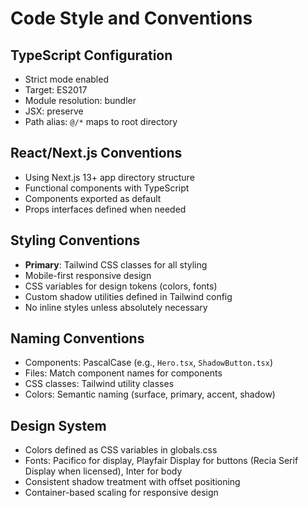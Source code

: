 # Code Style and Conventions

## TypeScript Configuration
- Strict mode enabled
- Target: ES2017
- Module resolution: bundler
- JSX: preserve
- Path alias: `@/*` maps to root directory

## React/Next.js Conventions
- Using Next.js 13+ app directory structure
- Functional components with TypeScript
- Components exported as default
- Props interfaces defined when needed

## Styling Conventions
- **Primary**: Tailwind CSS classes for all styling
- Mobile-first responsive design
- CSS variables for design tokens (colors, fonts)
- Custom shadow utilities defined in Tailwind config
- No inline styles unless absolutely necessary

## Naming Conventions
- Components: PascalCase (e.g., `Hero.tsx`, `ShadowButton.tsx`)
- Files: Match component names for components
- CSS classes: Tailwind utility classes
- Colors: Semantic naming (surface, primary, accent, shadow)

## Design System
- Colors defined as CSS variables in globals.css
- Fonts: Pacifico for display, Playfair Display for buttons (Recia Serif Display when licensed), Inter for body
- Consistent shadow treatment with offset positioning
- Container-based scaling for responsive design